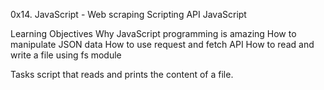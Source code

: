 0x14. JavaScript - Web scraping
Scripting
API
JavaScript

Learning Objectives
Why JavaScript programming is amazing
How to manipulate JSON data
How to use request and fetch API
How to read and write a file using fs module

Tasks
script that reads and prints the content of a file.
